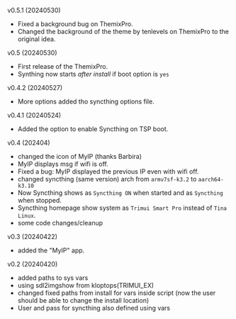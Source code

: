 v0.5.1 (20240530)  
  - Fixed a background bug on ThemixPro.  
  - Changed the background of the theme by tenlevels on ThemixPro to the original idea.  
  
v0.5 (20240530)  
  - First release of the ThemixPro.  
  - Synthing now starts *after install* if boot option is `yes`  
  
v0.4.2  (20240527)  
  - More options added tho syncthing options file.  
  
v0.4.1  (20240524)  
  - Added the option to enable Syncthing on TSP boot.  
  
v0.4  (202404)  
  
  - changed the icon of MyIP (thanks Barbira)  
  - MyIP displays msg if wifi is off.  
  - Fixed a bug: MyIP displayed the previous IP even with wifi off.  
  - changed syncthing (same version) arch from `armv7sf-k3.2` to `aarch64-k3.10`  
  - Now Syncthing shows as `Syncthing ON` when started and as `Syncthing` when stopped.  
  - Syncthing homepage show system as `Trimui Smart Pro` instead of `Tina Linux`.  
  - some code changes/cleanup  

v0.3 (20240422)  
  
- added the "MyIP" app.  
  
v0.2 (20240420)  
  
- added paths to sys vars  
- using sdl2imgshow from kloptops(TRIMUI_EX)  
- changed fixed paths from install for vars inside script (now the user should be able to change the install location)  
- User and pass for syncthing also defined using vars  
